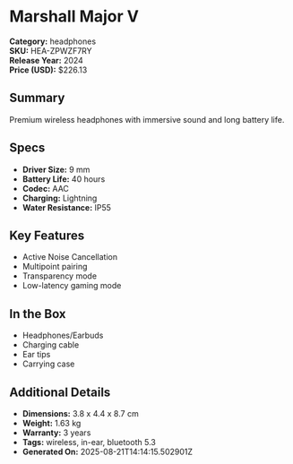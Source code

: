 # Marshall Major V
**Category:** headphones  
**SKU:** HEA-ZPWZF7RY  
**Release Year:** 2024  
**Price (USD):** $226.13

## Summary
Premium wireless headphones with immersive sound and long battery life.

## Specs
- **Driver Size:** 9 mm
- **Battery Life:** 40 hours
- **Codec:** AAC
- **Charging:** Lightning
- **Water Resistance:** IP55

## Key Features
- Active Noise Cancellation
- Multipoint pairing
- Transparency mode
- Low-latency gaming mode

## In the Box
- Headphones/Earbuds
- Charging cable
- Ear tips
- Carrying case

## Additional Details
- **Dimensions:** 3.8 x 4.4 x 8.7 cm
- **Weight:** 1.63 kg
- **Warranty:** 3 years
- **Tags:** wireless, in-ear, bluetooth 5.3
- **Generated On:** 2025-08-21T14:14:15.502901Z